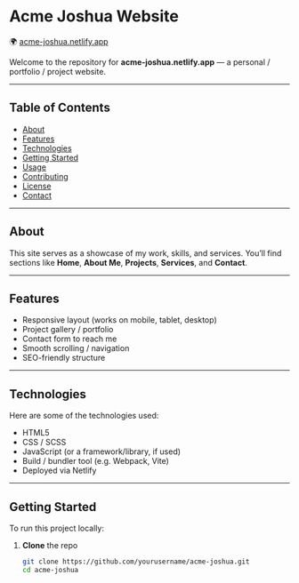 # Acme Joshua Website  
🌍 [acme-joshua.netlify.app](https://acme-joshua.netlify.app)

Welcome to the repository for **acme-joshua.netlify.app** — a personal / portfolio / project website.

---

## Table of Contents

- [About](#about)  
- [Features](#features)  
- [Technologies](#technologies)  
- [Getting Started](#getting-started)  
- [Usage](#usage)  
- [Contributing](#contributing)  
- [License](#license)  
- [Contact](#contact)  

---

## About

This site serves as a showcase of my work, skills, and services. You’ll find sections like **Home**, **About Me**, **Projects**, **Services**, and **Contact**.

---

## Features

- Responsive layout (works on mobile, tablet, desktop)  
- Project gallery / portfolio  
- Contact form to reach me  
- Smooth scrolling / navigation  
- SEO-friendly structure  

---

## Technologies

Here are some of the technologies used:

- HTML5  
- CSS / SCSS  
- JavaScript (or a framework/library, if used)  
- Build / bundler tool (e.g. Webpack, Vite)  
- Deployed via Netlify  

---

## Getting Started

To run this project locally:

1. **Clone** the repo  
   ```bash
   git clone https://github.com/yourusername/acme-joshua.git
   cd acme-joshua
